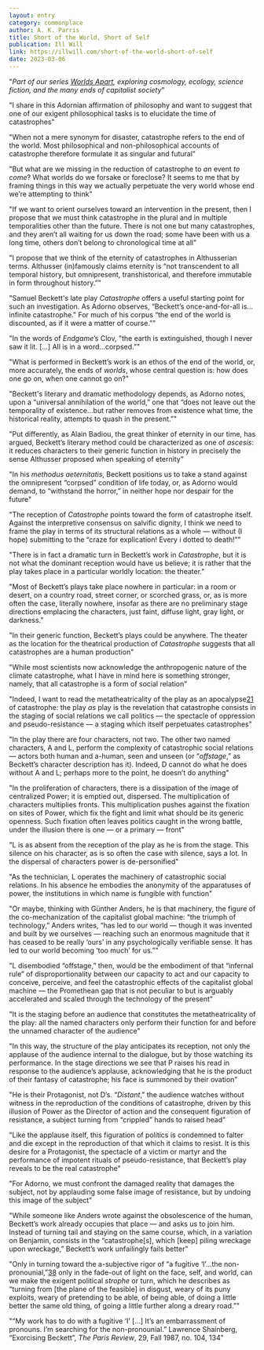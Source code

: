 ```yaml
---
layout: entry
category: commonplace
author: A. K. Parris
title: Short of the World, Short of Self
publication: Ill Will
link: https://illwill.com/short-of-the-world-short-of-self
date: 2023-03-06
---
```


"*Part of our series* [*Worlds Apart*](https://illwill.com/series/worlds-apart)*, exploring cosmology, ecology, science fiction, and the many ends of capitalist society*"

"I share in this Adornian affirmation of philosophy and want to suggest that one of our exigent philosophical tasks is to elucidate the time of catastrophes"

"When not a mere synonym for disaster, catastrophe refers to the end of the world. Most philosophical and non-philosophical accounts of catastrophe therefore formulate it as singular and futural"

"But what are we missing in the reduction of catastrophe to *an* event *to come*? What worlds do we forsake or foreclose? It seems to me that by framing things in this way we actually perpetuate the very world whose end we’re attempting to think"

"If we want to orient ourselves toward an intervention in the present, then I propose that we must think catastrophe in the plural and in multiple temporalities other than the future. There is not one but many catastrophes, and they aren’t all waiting for us down the road; some have been with us a long time, others don’t belong to chronological time at all"

"I propose that we think of the eternity of catastrophes in Althusserian terms. Althusser (in)famously claims eternity is “not transcendent to all temporal history, but omnipresent, transhistorical, and therefore immutable in form throughout history.”"

"Samuel Beckett's late play *Catastrophe* offers a useful starting point for such an investigation. As Adorno observes, “Beckett’s once-and-for-all is…infinite catastrophe." For much of his corpus “the end of the world is discounted, as if it were a matter of course.”"

"In the words of *Endgame*’s Clov, "the earth is extinguished, though I never saw it lit. [...] All is in a word…corpsed.”"

"What is performed in Beckett’s work is an ethos of the end of the world, or, more accurately, the ends of *worlds*, whose central question is: how does one go on, when one cannot go on?"

"Beckett's literary and dramatic methodology depends, as Adorno notes, upon a “universal annihilation of the world,” one that “does not leave out the temporality of existence…but rather removes from existence what time, the historical reality, attempts to quash in the present.”"

"Put differently, as Alain Badiou, the great thinker of eternity in our time, has argued, Beckett’s literary method could be characterized as one of *ascesis*: it reduces characters to their generic function in history in precisely the sense Althusser proposed when speaking of eternity"

"In his *methodus aeternitatis*, Beckett positions us to take a stand against the omnipresent “corpsed” condition of life today, or, as Adorno would demand, to “withstand the horror,” in neither hope nor despair for the future"

"The reception of *Catastrophe* points toward the form of catastrophe itself. Against the interpretive consensus on salvific dignity, I think we need to frame the play in terms of its structural relations as a whole — without (I hope) submitting to the “craze for explication! Every i dotted to death!”"

"There is in fact a dramatic turn in Beckett’s work in *Catastrophe*, but it is not what the dominant reception would have us believe; it is rather that the play takes place in a particular worldly location: the theater."

"Most of Beckett’s plays take place nowhere in particular: in a room or desert, on a country road, street corner, or scorched grass, or, as is more often the case, literally nowhere, insofar as there are no preliminary stage directions emplacing the characters, just faint, diffuse light, gray light, or darkness."

"In their generic function, Beckett’s plays could be anywhere. The theater as the location for the theatrical production of *Catastrophe* suggests that all catastrophes are a human production"

"While most scientists now acknowledge the anthropogenic nature of the climate catastrophe, what I have in mind here is something stronger, namely, that all catastrophe is a form of social relation"

"Indeed, I want to read the metatheatricality of the play as an apocalypse[21](https://illwill.com/short-of-the-world-short-of-self#fn21) of catastrophe: the play *as* play is the revelation that catastrophe consists in the staging of social relations we call politics — the spectacle of oppression and pseudo-resistance — a staging which itself perpetuates catastrophes"

"In the play there are four characters, not two. The other two named characters, A and L, perform the complexity of catastrophic social relations — actors both human and a-human, seen and unseen (or “*offstage*,” as Beckett’s character description has it). Indeed, D cannot do what he does without A and L; perhaps more to the point, he doesn’t do anything"

"In the proliferation of characters, there is a dissipation of the image of centralized Power; it is emptied out, dispersed. The multiplication of characters multiplies fronts. This multiplication pushes against the fixation on sites of Power, which fix the fight and limit what should be its generic openness. Such fixation often leaves politics caught in the wrong battle, under the illusion there is one — or a primary — front"

"L is as absent from the reception of the play as he is from the stage. This silence on his character, as is so often the case with silence, says a lot. In the dispersal of characters power is de-personified"

"As the technician, L operates the machinery of catastrophic social relations. In his absence he embodies the anonymity of the apparatuses of power, the institutions in which name is fungible with function"

"Or maybe, thinking with Günther Anders, he is that machinery, the figure of the co-mechanization of the capitalist global machine: “the triumph of technology,” Anders writes, “has led to our world — though it was invented and built by we ourselves — reaching such an enormous magnitude that it has ceased to be really ‘ours’ in any psychologically verifiable sense. It has led to our world becoming ‘too much’ for us.”"

"L disembodied “offstage,” then, would be the embodiment of that “infernal rule” of disproportionality between our capacity to act and our capacity to conceive, perceive, and feel the catastrophic effects of the capitalist global machine — the Promethean gap that is not peculiar to but is arguably accelerated and scaled through the technology of the present"

"It is the staging before an audience that constitutes the metatheatricality of the play: all the named characters only perform their function for and before the unnamed character of the audience"

"In this way, the structure of the play anticipates its reception, not only the applause of the audience internal to the dialogue, but by those watching its performance. In the stage directions we see that P raises his read in response to the audience’s applause, acknowledging that he is the product of their fantasy of catastrophe; his face is summoned by their ovation"

"He is their Protagonist, not D’s. “*Distant*,” the audience watches without witness in the reproduction of the conditions of catastrophe, driven by this illusion of Power as the Director of action and the consequent figuration of resistance, a subject turning from “crippled” hands to raised head"

"Like the applause itself, this figuration of politics is condemned to falter and die except in the reproduction of that which it claims to resist. It is this desire for a Protagonist, the spectacle of a victim or martyr and the performance of impotent rituals of pseudo-resistance, that Beckett’s play reveals to be the real catastrophe"

"For Adorno, we must confront the damaged reality that damages the subject, not by applauding some false image of resistance, but by undoing this image of the subject"

"While someone like Anders wrote against the obsolescence of the human, Beckett’s work already occupies that place — and asks us to join him. Instead of turning tail and staying on the same course, which, in a variation on Benjamin, consists in the “catastrophe[s], which [keep] piling wreckage upon wreckage,” Beckett’s work unfailingly fails better"

"Only in turning toward the a-subjective rigor of “a fugitive ‘I’…the non-pronounial,”[38](https://illwill.com/short-of-the-world-short-of-self#fn38) only in the fade-out of light on the face, self, and world, can we make the exigent political *strophe* or turn, which he describes as “turning from [the plane of the feasible] in disgust, weary of its puny exploits, weary of pretending to be able, of being able, of doing a little better the same old thing, of going a little further along a dreary road.”"

"“My work has to do with a fugitive ‘I’ […] It’s an embarrassment of pronouns. I’m searching for the non-pronounial.” Lawrence Shainberg, “Exorcising Beckett”, *The Paris Review*, 29, Fall 1987, no. 104, 134"
